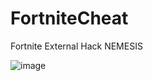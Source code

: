 # FortniteCheat
Fortnite External Hack NEMESIS



![image](https://github.com/user-attachments/assets/7a707799-355f-4518-af07-9cc090f75029)
